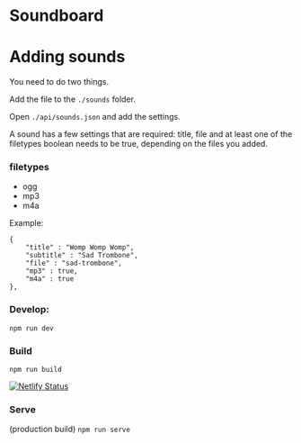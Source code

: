 # Soundboard

# Adding sounds
You need to do two things.

Add the file to the `./sounds` folder.

Open `./api/sounds.json` and add the settings.

A sound has a few settings that are required: title, file and at least one of the filetypes boolean needs to be true, depending on the files you added.

### filetypes
* ogg
* mp3
* m4a

Example:

```
{
    "title" : "Womp Womp Womp",
    "subtitle" : "Sad Trombone",
    "file" : "sad-trombone",
    "mp3" : true,
    "m4a" : true
},
```


### Develop:

`npm run dev`

### Build

`npm run build`

[![Netlify Status](https://api.netlify.com/api/v1/badges/eddddbd3-c257-4425-9493-60ed8803eaba/deploy-status)](https://app.netlify.com/sites/the-soundboard/deploys)


### Serve

(production build)
`npm run serve`
